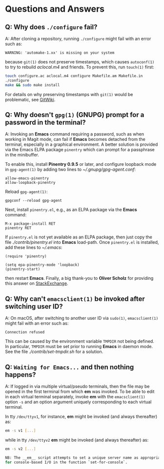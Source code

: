 # Questions and Answers

## Q: Why does `./configure` fail?
A: After cloning a repository, running `./configure` might fail with
an error such as:

```
WARNING: 'automake-1.xx' is missing on your system
```

because `git(1)` does not preserve timestamps, which causes
`autoconf(1)` to try to rebuild _aclocal.m4_ and friends. To prevent
this, run `touch(1)` first:

```bash
touch configure.ac aclocal.m4 configure Makefile.am Makefile.in
./configure
make && sudo make install
```

For details on why preserving timestamps with `git(1)` would be
problematic, see
[GitWiki](https://git.wiki.kernel.org/index.php/Git_FAQ#Why_isn.27t_Git_preserving_modification_time_on_files.3F).

## Q: Why doesn't `gpg(1)` (GNUPG) prompt for a password in the terminal?
A: Invoking an __Emacs__ command requiring a password, such as when
working in Magit mode, can fail if __Emacs__ becomes detached from the
terminal, especially in a graphical environment. A better solution is
provided via the Emacs ELPA package `pinentry` which can prompt for a
passphrase in the minibuffer.

To enable this, install __Pinentry 0.9.5__ or later, and configure
loopback mode in `gpg-agent(1)` by adding two lines to
_~/.gnupg/gpg-agent.conf_:

```
allow-emacs-pinentry
allow-loopback-pinentry
 ```

   Reload `gpg-agent(1)`:

```
gpgconf --reload gpg-agent
```

   Next, install `pinentry.el`, e.g., as an ELPA package via the
   __Emacs__ command:

```
M-x package-install RET
pinentry RET
```

If `pinentry.el` is not yet available as an ELPA package, then just
copy the file _./contrib/pinentry.el_ into __Emacs__ load-path. Once
`pinentry.el` is installed, add these lines to _~/.emacs_:

```
(require 'pinentry)

(setq epa-pinentry-mode 'loopback)
(pinentry-start)
```

then restart __Emacs__. Finally, a big thank-you to __Oliver Scholz__
for providing this answer on
[StackExchange](https://emacs.stackexchange.com/questions/32881/enabling-minibuffer-pinentry-with-emacs-25-and-gnupg-2-1-on-ubuntu-xenial).

## Q: Why can't `emacsclient(1)` be invoked after switching user ID?
A: On macOS, after switching to another user ID via `sudo(1)`,
`emacsclient(1)` might fail with an error such as:

```
Connection refused
```

This can be caused by the environment variable `TMPDIR` not being
defined. In particular, `TMPDIR` must be set prior to running
__Emacs__ in daemon mode. See the file _./contrib/set-tmpdir.sh_ for a
solution.

## Q: `Waiting for Emacs...` and then nothing happens?
A: If logged in via multiple virtual/pseudo terminals, then the file may be
opened in the first terminal from which __em__ was invoked. To be able
to edit in each virtual terminal separately, invoke __em__ with the
`emacsclient(1)` option `-s` and an option argument uniquely
corresponding to each virtual terminal.

In tty `/dev/ttyv1`, for instance, __em__ might be invoked (and
always thereafter) as:
```bash
em -s v1 [...]
```

while in tty `/dev/ttyv2` __em__ might be invoked (and always
thereafter) as:
```bash
em -s v2 [...]

NB: The __em__ script attempts to set a unique server name as appropriate
for console-based I/O in the function `set-for-console`.
